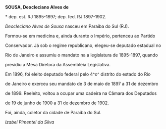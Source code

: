 **SOUSA, Deocleciano Alves de**



\* dep. est. RJ 1895-1897; dep. fed. RJ 1897-1902.



*Deocleciano Alves de Sousa* nasceu em Paraíba do Sul (RJ).



Formou-se em medicina e, ainda durante o Império, pertenceu ao Partido

Conservador. Já sob o regime republicano, elegeu-se deputado estadual no

Rio de Janeiro e assumiu o mandato na a legislatura de 1895-1897, quando

presidiu a Mesa Diretora da Assembleia Legislativa.



Em 1896, foi eleito deputado federal pelo 4^o^ distrito do estado do Rio

de Janeiro e exerceu seu mandato de 3 de maio de 1897 a 31 de dezembro

de 1899. Reeleito, voltou a ocupar uma cadeira na Câmara dos Deputados

de 19 de junho de 1900 a 31 de dezembro de 1902.



Foi, ainda, coletor da cidade de Paraíba do Sul.



*Izabel Pimentel da Silva*



